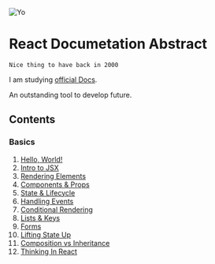![Yo](https://cdn-images-1.medium.com/max/1600/1*kt9otqHk14BZIMNruiG0BA.png)

# React Documetation Abstract

    Nice thing to have back in 2000

I am studying [official Docs](https://reactjs.org/docs/).

An outstanding tool to develop future.

## Contents

### Basics

1. [Hello, World!](React__1.md)
2. [Intro to JSX]()
3. [Rendering Elements]()
4. [Components & Props]()
5. [State & Lifecycle]()
6. [Handling Events](#)
7. [Conditional Rendering](#)
8. [Lists & Keys](#)
9. [Forms](#)
10. [Lifting State Up](#)
11. [Composition vs Inheritance](#)
12. [Thinking In React](#)